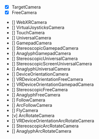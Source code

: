- [x] TargetCamera
- [x] FreeCamera
- [] WebXRCamera
- [] VirtualJoysticksCamera
- [] TouchCamera
- [] UniversalCamera
- [] GamepadCamera
- [] StereoscopicGamepadCamera
- [] AnaglyphGamepadCamera
- [] StereoscopicUniversalCamera
- [] StereoscopicScreenUniversalCamera
- [] AnaglyphUniversalCamera
- [] DeviceOrientationCamera
- [] VRDeviceOrientationFreeCamera
- [] VRDeviceOrientationGamepadCamera
- [] StereoscopicFreeCamera
- [] AnaglyphFreeCamera
- [] FollowCamera
- [] ArcFollowCamera
- [] FlyCamera
- [v] ArcRotateCamera
- [] VRDeviceOrientationArcRotateCamera
- [] StereoscopicArcRotateCamera
- [] AnaglyphArcRotateCamera
